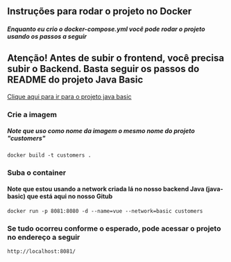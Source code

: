 ## Instruções para rodar o projeto no Docker
##### Enquanto eu crio o docker-compose.yml você pode rodar o projeto usando os passos a seguir

## Atenção! Antes de subir o frontend, você precisa subir o Backend. Basta seguir os passos do README do projeto Java Basic
[Clique aqui para ir para o projeto java basic](https://github.com/mouragilvan/java-basic)

### Crie a imagem 
##### Note que uso como nome da imagem o mesmo nome do projeto "customers"
```
docker build -t customers . 
```

### Suba o container
#### Note que estou usando a network criada lá no nosso backend Java (java-basic) que está aqui no nosso Gitub
```
docker run -p 8081:8080 -d --name=vue --network=basic customers
```

### Se tudo ocorreu conforme o esperado, pode acessar o projeto no endereço a seguir
```
http://localhost:8081/
```